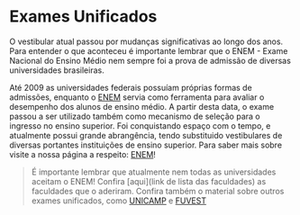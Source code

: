 Exames Unificados
=================

O vestibular atual passou por mudanças significativas ao longo dos anos. Para entender o que aconteceu é importante lembrar que o ENEM - Exame Nacional do Ensino Médio nem sempre foi a prova de admissão de diversas universidades brasileiras.

Até 2009 as universidades federais possuíam próprias formas de admissões, enquanto o [ENEM](http://enem.gov.br) servia como ferramenta para avaliar o desempenho dos alunos de ensino médio. A partir desta data, o exame passou a ser utilizado também como mecanismo de seleção para o ingresso no ensino superior. Foi conquistando espaço com o tempo, e atualmente possui grande abrangência, tendo substituido vestibulares de diversas portantes instituições de ensino superior. Para saber mais sobre visite a nossa página a respeito: [ENEM](http://www.qilabs.org/guias/vestibular/exames-unificados/enem)!


>É importante lembrar que atualmente nem todas as universidades aceitam o ENEM!
Confira [aqui](link de lista das faculdades) as faculdades que o aderiram. Confira também o material sobre outros exames unificados, como [UNICAMP](http://www.qilabs.org/guias/vestibular/exames-unificados/unicamp) e [FUVEST](http://www.qilabs.org/guias/vestibular/exames-unificados/fuvest)
